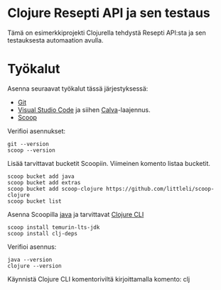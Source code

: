 # Clojure Resepti API ja sen testaus

Tämä on esimerkkiprojekti Clojurella tehdystä Resepti API:sta ja sen testauksesta automaation avulla.

# Työkalut

Asenna seuraavat työkalut tässä järjestyksessä:
- [Git](https://git-scm.com/)
- [Visual Studio Code](https://code.visualstudio.com/) ja siihen [Calva](https://marketplace.visualstudio.com/items?itemName=betterthantomorrow.calva)-laajennus.
- [Scoop](https://scoop.sh/)

Verifioi asennukset:
```
git --version
scoop --version
```

Lisää tarvittavat bucketit Scoopiin. Viimeinen komento listaa bucketit.
```
scoop bucket add java
scoop bucket add extras
scoop bucket add scoop-clojure https://github.com/littleli/scoop-clojure
scoop bucket list
```

Asenna Scoopilla [java](https://adoptium.net/) ja tarvittavat [Clojure CLI](https://clojure.org/guides/install_clojure)
```
scoop install temurin-lts-jdk
scoop install clj-deps
```

Verifioi asennus:
```
java --version
clojure --version
```

Käynnistä Clojure CLI komentoriviltä kirjoittamalla komento: clj